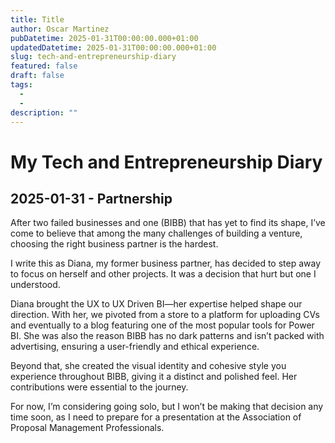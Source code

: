 ```yaml
---
title: Title
author: Oscar Martinez
pubDatetime: 2025-01-31T00:00:00.000+01:00
updatedDatetime: 2025-01-31T00:00:00.000+01:00
slug: tech-and-entrepreneurship-diary
featured: false
draft: false
tags:
  - 
  - 
description: ""
---
```


# My Tech and Entrepreneurship Diary

## 2025-01-31 - Partnership

After two failed businesses and one (BIBB) that has yet to find its shape, I’ve come to believe that among the many challenges of building a venture, choosing the right business partner is the hardest.

I write this as Diana, my former business partner, has decided to step away to focus on herself and other projects. It was a decision that hurt but one I understood.

Diana brought the UX to UX Driven BI—her expertise helped shape our direction. With her, we pivoted from a store to a platform for uploading CVs and eventually to a blog featuring one of the most popular tools for Power BI. She was also the reason BIBB has no dark patterns and isn’t packed with advertising, ensuring a user-friendly and ethical experience. 

Beyond that, she created the visual identity and cohesive style you experience throughout BIBB, giving it a distinct and polished feel. Her contributions were essential to the journey.

For now, I’m considering going solo, but I won’t be making that decision any time soon, as I need to prepare for a presentation at the Association of Proposal Management Professionals.